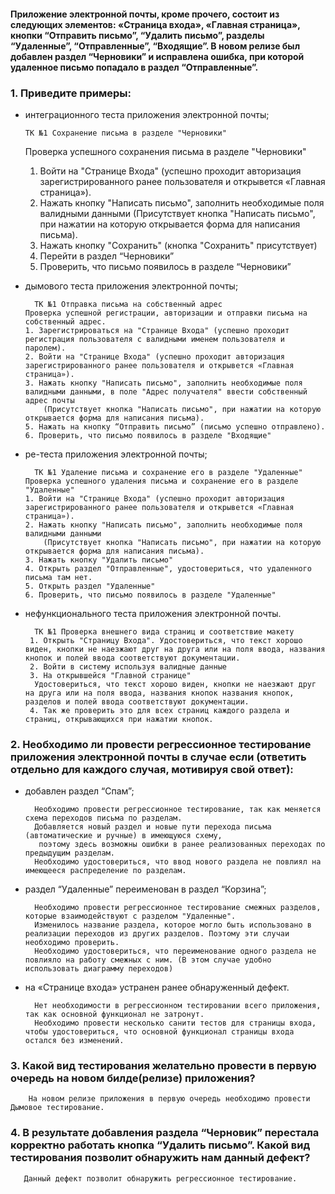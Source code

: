 
<h4>Приложение электронной почты, кроме прочего, состоит из следующих элементов:  «Страница входа», «Главная страница», кнопки “Отправить письмо”, “Удалить письмо”, разделы “Удаленные”, 
“Отправленные”, “Входящие”. В новом релизе был добавлен раздел “Черновики” и исправлена ошибка, при которой удаленное письмо попадало в раздел “Отправленные”.</h4>

<h3>1. Приведите примеры:</h3>

 - интеграционного теста приложения электронной почты;

       ТК №1 Сохранение письма в разделе "Черновики"
     Проверка успешного сохранения письма в разделе "Черновики"
     1. Войти на "Странице Входа" (успешно проходит авторизация зарегистрированного ранее пользователя и открывется «Главная страница»).
     2. Нажать кнопку "Написать письмо", заполнить необходимые поля валидными данными
         (Присутствует кнопка "Написать письмо", при нажатии на которую открывается форма для написания письма).
     3. Нажать кнопку "Сохранить" (кнопка "Сохранить" присутствует)
     4. Перейти в раздел “Черновики”
     5. Проверить, что письмо появилось в разделе “Черновики”
  
- дымового теста приложения электронной почты;

        ТК №1 Отправка письма на собственный адрес
      Проверка успешной регистрации, авторизации и отправки письма на собственный адрес.
      1. Зарегистрироваться на "Странице Входа" (успешно проходит регистрация пользователя с валидными именем пользователя и паролем).
      2. Войти на "Странице Входа" (успешно проходит авторизация зарегистрированного ранее пользователя и открывется «Главная страница»).
      3. Нажать кнопку "Написать письмо", заполнить необходимые поля валидными данными, в поле "Адрес получателя" ввести собственный адрес почты
          (Присутствует кнопка "Написать письмо", при нажатии на которую открывается форма для написания письма).
      5. Нажать на кнопку “Отправить письмо” (письмо успешно отправлено).
      6. Проверить, что письмо появилось в разделе "Входящие"
 
- ре-теста приложения электронной почты;
  
        ТК №1 Удаление письма и сохранение его в разделе "Удаленные"
      Проверка успешного удаления письма и сохранение его в разделе "Удаленные"
      1. Войти на "Странице Входа" (успешно проходит авторизация зарегистрированного ранее пользователя и открывется «Главная страница»).
      2. Нажать кнопку "Написать письмо", заполнить необходимые поля валидными данными
          (Присутствует кнопка "Написать письмо", при нажатии на которую открывается форма для написания письма).
      3. Нажать кнопку "Удалить письмо"
      4. Открыть раздел "Отправленные", удостовериться, что удаленного письма там нет.
      5. Открыть раздел "Удаленные"
      6. Проверить, что письмо появилось в разделе "Удаленные" 
  
- нефункционального теста приложения электронной почты.
  
        ТК №1 Проверка внешнего вида страниц и соответствие макету
       1. Открыть "Страницу Входа". Удостовериться, что текст хорошо виден, кнопки не наезжают друг на друга или на поля ввода, названия кнопок и полей ввода соответствуют документации.
       2. Войти в систему используя валидные данные
       3. На открывшейся "Главной странице"
        Удостовериться, что текст хорошо виден, кнопки не наезжают друг на друга или на поля ввода, названия кнопок названия кнопок, разделов и полей ввода соответствуют документации.
       4. Так же проверить это для всех страниц каждого раздела и страниц, открывающихся при нажатии кнопок.

<h3>2. Необходимо ли провести регрессионное тестирование приложения электронной почты в случае если (ответить отдельно для каждого случая, мотивируя свой ответ):</h3>

- добавлен раздел “Спам”;

        Необходимо провести регрессионное тестирование, так как меняется схема переходов письма по разделам. 
        Добавляется новый раздел и новые пути перехода письма (автоматические и ручные) в имеющуюся схему,
         поэтому здесь возможны ошибки в ранее реализованных переходах по предыдущим разделам.
        Необходимо удостовериться, что ввод нового раздела не повлиял на имеющееся распределение по разделам.

- раздел “Удаленные” переименован в раздел “Корзина”;

        Необходимо провести регрессионное тестирование смежных разделов, которые взаимодействуют с разделом "Удаленные".
        Изменилось название раздела, которое могло быть использовано в реализации переходов из других разделов. Поэтому эти случаи необходимо проверить.
        Необходимо удостовериться, что переименование одного раздела не повлияло на работу смежных с ним. (В этом случае удобно использовать диаграмму переходов)

- на «Странице входа» устранен ранее обнаруженный дефект.

        Нет необходимости в регрессионном тестировании всего приложения, так как основной функционал не затронут. 
        Необходимо провести несколько санити тестов для страницы входа, чтобы удостовериться, что основной функционал страницы входа остался без изменений.

<h3>3. Какой вид тестирования желательно провести в первую очередь на новом билде(релизе) приложения?</h3>

        На новом релизе приложения в первую очередь необходимо провести Дымовое тестирование.

<h3>4. В результате добавления раздела “Черновик” перестала корректно работать кнопка “Удалить письмо”. Какой вид тестирования позволит обнаружить нам данный дефект?</h3>

       Данный дефект позволит обнаружить регрессионное тестирование.
